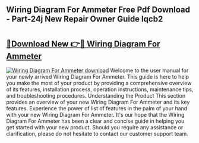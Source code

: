 ## Wiring Diagram For Ammeter Free Pdf Download - Part-24j New Repair Owner Guide lqcb2

# <h2><a href="http://dftkm2.blite.top/?on=Wiring+Diagram+For+Ammeter">🔗Download New 👉🔴 Wiring Diagram For Ammeter</a></h2>

[![Wiring Diagram For Ammeter download](https://i.imgur.com/lujVjoI.png)](http://dftkm2.blite.top/?on=Wiring+Diagram+For+Ammeter)
Welcome to the user manual for your newly arrived Wiring Diagram For Ammeter. This guide is here to help you make the most of your product by providing a comprehensive overview of its features, installation process, operation instructions, maintenance tips, and troubleshooting procedures. Understanding the Product This section provides an overview of your new Wiring Diagram For Ammeter and its key features. Experience the power of list of features in the palm of your hand with your new Wiring Diagram For Ammeter. It's our hope that the Wiring Diagram For Ammeter has been a clear and concise guide in helping you get started with your new product. Should you require any assistance or clarification, please do not hesitate to contact our customer support team.

